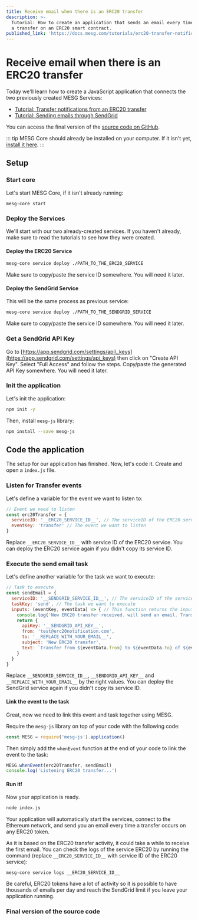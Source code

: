 ```yaml
---
title: Receive email when there is an ERC20 transfer
description: >-
  Tutorial: How to create an application that sends an email every time there is
  a transfer on an ERC20 smart contract.
published_link: 'https://docs.mesg.com/tutorials/erc20-transfer-notifications/receive-email-when-there-is-an-erc20-transfer.html'
---
```


# Receive email when there is an ERC20 transfer

Today we'll learn how to create a JavaScript application that connects the two previously created MESG Services:

* [Tutorial: Transfer notifications from an ERC20 transfer](./listen-for-transfers-of-an-ethereum-erc20-token.md)
* [Tutorial: Sending emails through SendGrid](./send-emails-with-sendgrid.md)

You can access the final version of the [source code on GitHub](https://github.com/mesg-foundation/core/tree/master/docs/tutorials/erc20-transfer-notifications/email-notification-on-erc20-transfer).

::: tip
MESG Core should already be installed on your computer. If it isn't yet, [install it here](../../guide/start-here/installation.html).
:::

## Setup

### Start core

Let's start MESG Core, if it isn't already running:

```text
mesg-core start
```

### Deploy the Services

We'll start with our two already-created services. If you haven't already, make sure to read the tutorials to see how they were created.

#### Deploy the ERC20 Service

```bash
mesg-core service deploy ./PATH_TO_THE_ERC20_SERVICE
```

Make sure to copy/paste the service ID somewhere. You will need it later.

#### Deploy the SendGrid Service

This will be the same process as previous service:

```bash
mesg-core service deploy ./PATH_TO_THE_SENDGRID_SERVICE
```

Make sure to copy/paste the service ID somewhere. You will need it later.

### Get a SendGrid API Key

Go to [https://app.sendgrid.com/settings/api\_keys](https://app.sendgrid.com/settings/api_keys) then click on "Create API Key". Select "Full Access" and follow the steps. Copy/paste the generated API Key somewhere. You will need it later.

### Init the application

Let's init the application:

```bash
npm init -y
```

Then, install `mesg-js` library:

```bash
npm install --save mesg-js
```

## Code the application

The setup for our application has finished. Now, let's code it. Create and open a `index.js` file.

### Listen for Transfer events

Let's define a variable for the event we want to listen to:

```javascript
// Event we need to listen
const erc20Transfer = {
  serviceID: '__ERC20_SERVICE_ID__', // The serviceID of the ERC20 service deployed
  eventKey: 'transfer' // The event we want to listen
}
```

Replace `__ERC20_SERVICE_ID__` with service ID of the ERC20 service. You can deploy the ERC20 service again if you didn't copy its service ID.

### Execute the send email task

Let's define another variable for the task we want to execute:

```javascript
// Task to execute
const sendEmail = {
  serviceID: '__SENDGRID_SERVICE_ID__', // The serviceID of the service to send emails
  taskKey: 'send', // The task we want to execute
  inputs: (eventKey, eventData) => { // This function returns the inputs for of task send based on the data of the event
    console.log('New ERC20 transfer received. will send an email. Transaction hash:', eventData.transactionHash)
    return {
      apiKey: '__SENDGRID_API_KEY__',
      from: 'test@erc20notification.com',
      to: '__REPLACE_WITH_YOUR_EMAIL__',
      subject: 'New ERC20 transfer',
      text: `Transfer from ${eventData.from} to ${eventData.to} of ${eventData.value} tokens -> ${eventData.transactionHash}`
    }
  }
}
```

Replace `__SENDGRID_SERVICE_ID__`, `__SENDGRID_API_KEY__` and `__REPLACE_WITH_YOUR_EMAIL__` by the right values. You can deploy the SendGrid service again if you didn't copy its service ID.

#### Link the event to the task

Great, now we need to link this event and task together using MESG.

Require the `mesg-js` library on top of your code with the following code:

```javascript
const MESG = require('mesg-js').application()
```

Then simply add the `whenEvent` function at the end of your code to link the event to the task:

```javascript
MESG.whenEvent(erc20Transfer, sendEmail)
console.log('Listening ERC20 transfer...')
```

#### Run it!

Now your application is ready.

```bash
node index.js
```

Your application will automatically start the services, connect to the Ethereum network, and send you an email every time a transfer occurs on any ERC20 token.

As it is based on the ERC20 transfer activity, it could take a while to receive the first email. You can check the logs of the service ERC20 by running the command (replace `__ERC20_SERVICE_ID__` with service ID of the ERC20 service):
```
mesg-core service logs __ERC20_SERVICE_ID__
```

Be careful, ERC20 tokens have a lot of activity so it is possible to have thousands of emails per day and reach the SendGrid limit if you leave your application running.


### Final version of the source code

<card-link url="https://github.com/mesg-foundation/core/tree/master/docs/tutorials/erc20-transfer-notifications/email-notification-on-erc20-transfer"></card-link>

